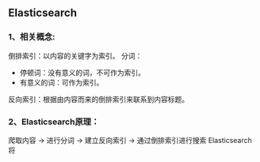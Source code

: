 ## Elasticsearch
### 1、相关概念:
倒排索引：以内容的关键字为索引。
分词：
- 停顿词：没有意义的词，不可作为索引。
- 有意义的词：可作为索引。

反向索引：根据由内容而来的倒排索引来联系到内容标题。

### 2、Elasticsearch原理：
爬取内容 -> 进行分词 -> 建立反向索引 -> 通过倒排索引进行搜索
Elasticsearch将

